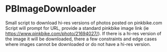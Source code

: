 # PBImageDownloader
Small script to download hi-res versions of photos posted on pinkbike.com
Script will prompt for URL, provide a standard pinkbike image link (ie https://www.pinkbike.com/photo/21694027/).
If there is a hi-res version of the image it will be downloaded, there a few constraints and edge cases where 
images cannot be downloaded or do not have a hi-res version.
